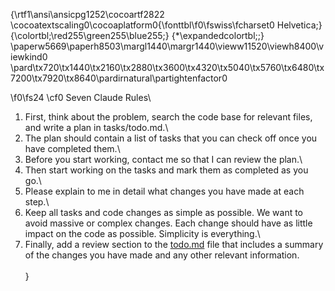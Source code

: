 {\rtf1\ansi\ansicpg1252\cocoartf2822
\cocoatextscaling0\cocoaplatform0{\fonttbl\f0\fswiss\fcharset0 Helvetica;}
{\colortbl;\red255\green255\blue255;}
{\*\expandedcolortbl;;}
\paperw5669\paperh8503\margl1440\margr1440\vieww11520\viewh8400\viewkind0
\pard\tx720\tx1440\tx2160\tx2880\tx3600\tx4320\tx5040\tx5760\tx6480\tx7200\tx7920\tx8640\pardirnatural\partightenfactor0

\f0\fs24 \cf0 Seven Claude Rules\
1. First, think about the problem, search the code base for relevant files, and write a plan in tasks/todo.md.\
2. The plan should contain a list of tasks that you can check off once you have completed them.\
3. Before you start working, contact me so that I can review the plan.\
4. Then start working on the tasks and mark them as completed as you go.\
5. Please explain to me in detail what changes you have made at each step.\
6. Keep all tasks and code changes as simple as possible. We want to avoid massive or complex changes. Each change should have as little impact on the code as possible. Simplicity is everything.\
7. Finally, add a review section to the [todo.md](http://todo.md/) file that includes a summary of the changes you have made and any other relevant information.\
\
}